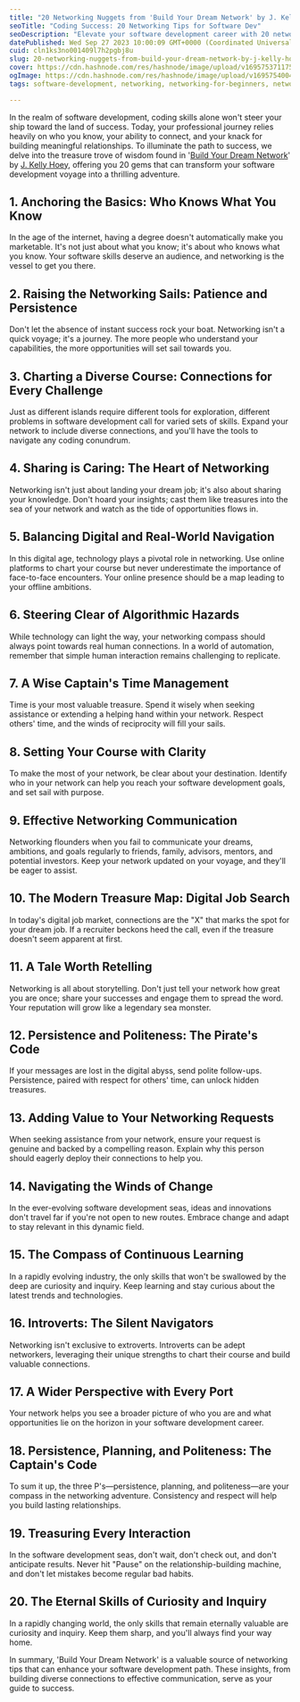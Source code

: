 ```yaml
---
title: "20 Networking Nuggets from 'Build Your Dream Network' by J. Kelly Hoey"
seoTitle: "Coding Success: 20 Networking Tips for Software Dev"
seoDescription: "Elevate your software development career with 20 networking insights. Discover the keys to success in the tech industry"
datePublished: Wed Sep 27 2023 10:00:09 GMT+0000 (Coordinated Universal Time)
cuid: cln1ks3no001409l7h2pgbj8u
slug: 20-networking-nuggets-from-build-your-dream-network-by-j-kelly-hoey
cover: https://cdn.hashnode.com/res/hashnode/image/upload/v1695753711755/ad13448c-8871-4ba9-9826-9a8b61166a68.jpeg
ogImage: https://cdn.hashnode.com/res/hashnode/image/upload/v1695754004271/118fa7e9-e25b-4ebc-b287-4ce1906dd5ed.jpeg
tags: software-development, networking, networking-for-beginners, networking-as-a-programmer

---
```


In the realm of software development, coding skills alone won't steer your ship toward the land of success. Today, your professional journey relies heavily on who you know, your ability to connect, and your knack for building meaningful relationships. To illuminate the path to success, we delve into the treasure trove of wisdom found in '[Build Your Dream Network](https://jkellyhoey.co/books/book-build-your-dream-network/)' by [J. Kelly Hoey](https://jkellyhoey.co/about-kelly/), offering you 20 gems that can transform your software development voyage into a thrilling adventure.

## **1\. Anchoring the Basics: Who Knows What You Know**

In the age of the internet, having a degree doesn't automatically make you marketable. It's not just about what you know; it's about who knows what you know. Your software skills deserve an audience, and networking is the vessel to get you there.

## **2\. Raising the Networking Sails: Patience and Persistence**

Don't let the absence of instant success rock your boat. Networking isn't a quick voyage; it's a journey. The more people who understand your capabilities, the more opportunities will set sail towards you.

## **3\. Charting a Diverse Course: Connections for Every Challenge**

Just as different islands require different tools for exploration, different problems in software development call for varied sets of skills. Expand your network to include diverse connections, and you'll have the tools to navigate any coding conundrum.

## **4\. Sharing is Caring: The Heart of Networking**

Networking isn't just about landing your dream job; it's also about sharing your knowledge. Don't hoard your insights; cast them like treasures into the sea of your network and watch as the tide of opportunities flows in.

## **5\. Balancing Digital and Real-World Navigation**

In this digital age, technology plays a pivotal role in networking. Use online platforms to chart your course but never underestimate the importance of face-to-face encounters. Your online presence should be a map leading to your offline ambitions.

## **6\. Steering Clear of Algorithmic Hazards**

While technology can light the way, your networking compass should always point towards real human connections. In a world of automation, remember that simple human interaction remains challenging to replicate.

## **7\. A Wise Captain's Time Management**

Time is your most valuable treasure. Spend it wisely when seeking assistance or extending a helping hand within your network. Respect others' time, and the winds of reciprocity will fill your sails.

## **8\. Setting Your Course with Clarity**

To make the most of your network, be clear about your destination. Identify who in your network can help you reach your software development goals, and set sail with purpose.

## **9\. Effective Networking Communication**

Networking flounders when you fail to communicate your dreams, ambitions, and goals regularly to friends, family, advisors, mentors, and potential investors. Keep your network updated on your voyage, and they'll be eager to assist.

## **10\. The Modern Treasure Map: Digital Job Search**

In today's digital job market, connections are the "X" that marks the spot for your dream job. If a recruiter beckons heed the call, even if the treasure doesn't seem apparent at first.

## **11\. A Tale Worth Retelling**

Networking is all about storytelling. Don't just tell your network how great you are once; share your successes and engage them to spread the word. Your reputation will grow like a legendary sea monster.

## **12\. Persistence and Politeness: The Pirate's Code**

If your messages are lost in the digital abyss, send polite follow-ups. Persistence, paired with respect for others' time, can unlock hidden treasures.

## **13\. Adding Value to Your Networking Requests**

When seeking assistance from your network, ensure your request is genuine and backed by a compelling reason. Explain why this person should eagerly deploy their connections to help you.

## **14\. Navigating the Winds of Change**

In the ever-evolving software development seas, ideas and innovations don't travel far if you're not open to new routes. Embrace change and adapt to stay relevant in this dynamic field.

## **15\. The Compass of Continuous Learning**

In a rapidly evolving industry, the only skills that won't be swallowed by the deep are curiosity and inquiry. Keep learning and stay curious about the latest trends and technologies.

## **16\. Introverts: The Silent Navigators**

Networking isn't exclusive to extroverts. Introverts can be adept networkers, leveraging their unique strengths to chart their course and build valuable connections.

## **17\. A Wider Perspective with Every Port**

Your network helps you see a broader picture of who you are and what opportunities lie on the horizon in your software development career.

## **18\. Persistence, Planning, and Politeness: The Captain's Code**

To sum it up, the three P's—persistence, planning, and politeness—are your compass in the networking adventure. Consistency and respect will help you build lasting relationships.

## **19\. Treasuring Every Interaction**

In the software development seas, don't wait, don't check out, and don't anticipate results. Never hit "Pause" on the relationship-building machine, and don't let mistakes become regular bad habits.

## **20\. The Eternal Skills of Curiosity and Inquiry**

In a rapidly changing world, the only skills that remain eternally valuable are curiosity and inquiry. Keep them sharp, and you'll always find your way home.

In summary, 'Build Your Dream Network' is a valuable source of networking tips that can enhance your software development path. These insights, from building diverse connections to effective communication, serve as your guide to success.